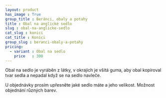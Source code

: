 ```yaml
---
layout: product
has_image : True
group_title : Beránci, obaly a potahy
title : Obal na anglické sedlo
slug : obal-na-anglicke-sedlo
cat_slug : konici
cat_title : Koníci
group_slug : beranci-obaly-a-potahy
pricing:
  - variant : Obal na sedlo
    price   : 300
---
```


Obal na sedlo je vyráběn z látky, v okrajích je všitá guma, 
aby obal kopíroval tvar sedla a nepadal když se na sedlo navleče.

U objednávky prosím upřesněte jaké sedlo máte a jeho velikost.
Možnost objednání různých barev.


